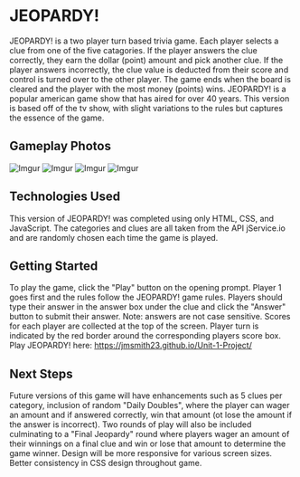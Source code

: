 # JEOPARDY!

JEOPARDY! is a two player turn based trivia game. Each player selects a clue from one of the five catagories. If the player answers the clue correctly, they earn the dollar (point) amount and pick another clue. If the player answers incorrectly, the clue value is deducted from their score and control is turned over to the other player. The game ends when the board is cleared and the player with the most money (points) wins. JEOPARDY! is a popular american game show that has aired for over 40 years. This version is based off of the tv show, with slight variations to the rules but captures the essence of the game.

## Gameplay Photos

![Imgur](https://i.imgur.com/xPrMM2w.png)
![Imgur](https://i.imgur.com/wUJMOpp.png)
![Imgur](https://i.imgur.com/s4lZ0iZ.png)
![Imgur](https://i.imgur.com/1aYRrlt.png)

## Technologies Used

This version of JEOPARDY! was completed using only HTML, CSS, and JavaScript. The categories and clues are all taken from the API jService.io and are randomly chosen each time the game is played.

## Getting Started

To play the game, click the "Play" button on the opening prompt. Player 1 goes first and the rules follow the JEOPARDY! game rules. Players should type their answer in the answer box under the clue and click the "Answer" button to submit their answer. Note: answers are not case sensitive. Scores for each player are collected at the top of the screen. Player turn is indicated by the red border around the corresponding players score box. Play JEOPARDY! here: https://jmsmith23.github.io/Unit-1-Project/

## Next Steps

Future versions of this game will have enhancements such as 5 clues per category, inclusion of random "Daily Doubles", where the player can wager an amount and if answered correctly, win that amount (ot lose the amount if the answer is incorrect). Two rounds of play will also be included culminating to a "Final Jeopardy" round where players wager an amount of their winnings on a final clue and win or lose that amount to determine the game winner. Design will be more responsive for various screen sizes. Better consistency in CSS design throughout game.
